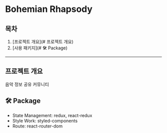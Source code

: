 # Bohemian Rhapsody

## 목차

1. [프로젝트 개요](# 프로젝트 개요)
2. [사용 패키지](# 🛠 Package)

***

## 프로젝트 개요

음악 정보 공유 커뮤니티

## 🛠 Package

- State Management: redux, react-redux
- Style Work: styled-components
- Route: react-router-dom
